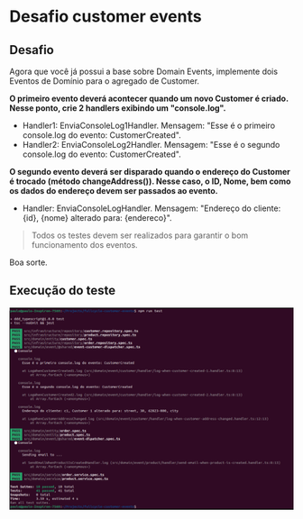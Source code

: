 # Desafio customer events

## Desafio 

Agora que você já possui a base sobre Domain Events, implemente dois Eventos de Domínio para o agregado de Customer.

**O primeiro evento deverá acontecer quando um novo Customer é criado. Nesse ponto, crie 2 handlers exibindo um "console.log".** 

- Handler1: EnviaConsoleLog1Handler. Mensagem: "Esse é o primeiro console.log do evento: CustomerCreated".
- Handler2: EnviaConsoleLog2Handler. Mensagem: "Esse é o segundo console.log do evento: CustomerCreated". 

**O segundo evento deverá ser disparado quando o endereço do Customer é trocado (método changeAddress()). Nesse caso, o ID, Nome, bem como os dados do endereço devem ser passados ao evento.**

- Handler: EnviaConsoleLogHandler. Mensagem: "Endereço do cliente: {id}, {nome} alterado para: {endereco}".

> Todos os testes devem ser realizados para garantir o bom funcionamento dos eventos.

Boa sorte.


## Execução do teste

![Test](./test.png)